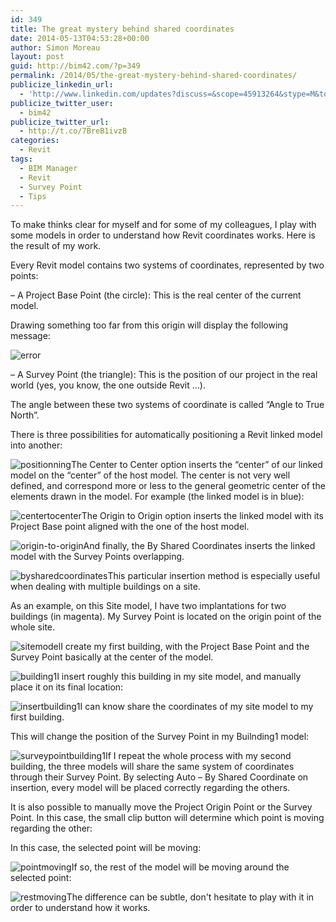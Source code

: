 ```yaml
---
id: 349
title: The great mystery behind shared coordinates
date: 2014-05-13T04:53:28+00:00
author: Simon Moreau
layout: post
guid: http://bim42.com/?p=349
permalink: /2014/05/the-great-mystery-behind-shared-coordinates/
publicize_linkedin_url:
  - 'http://www.linkedin.com/updates?discuss=&scope=45913264&stype=M&topic=5871844462954586112&type=U&a=xL68'
publicize_twitter_user:
  - bim42
publicize_twitter_url:
  - http://t.co/7BreB1ivzB
categories:
  - Revit
tags:
  - BIM Manager
  - Revit
  - Survey Point
  - Tips
---
```

To make thinks clear for myself and for some of my colleagues, I play with some models in order to understand how Revit coordinates works. Here is the result of my work.

Every Revit model contains two systems of coordinates, represented by two points:
  
&#8211; A Project Base Point (the circle): This is the real center of the current model.
  
Drawing something too far from this origin will display the following message:

![error](http://bim42.com/wp-content/uploads/2014/05/error.png)

&#8211; A Survey Point (the triangle): This is the position of our project in the real world (yes, you know, the one outside Revit &#8230;).
  
The angle between these two systems of coordinate is called &#8220;Angle to True North&#8221;.

There is three possibilities for automatically positioning a Revit linked model into another:

![positionning](http://bim42.com/wp-content/uploads/2014/05/positionning.png)The Center to Center option inserts the &#8220;center&#8221; of our linked model on the &#8220;center&#8221; of the host model. The center is not very well defined, and correspond more or less to the general geometric center of the elements drawn in the model. For example (the linked model is in blue):

![centertocenter](http://bim42.com/wp-content/uploads/2014/05/centertocenter.png)The Origin to Origin option inserts the linked model with its Project Base point aligned with the one of the host model.

![origin-to-origin](http://bim42.com/wp-content/uploads/2014/05/origin-to-origin.png)And finally, the By Shared Coordinates inserts the linked model with the Survey Points overlapping.

![bysharedcoordinates](http://bim42.com/wp-content/uploads/2014/05/bysharedcoordinates.png)This particular insertion method is especially useful when dealing with multiple buildings on a site.
  
As an example, on this Site model, I have two implantations for two buildings (in magenta). My Survey Point is located on the origin point of the whole site.

![sitemodel](http://bim42.com/wp-content/uploads/2014/05/sitemodel.png)I create my first building, with the Project Base Point and the Survey Point basically at the center of the model.

![building1](http://bim42.com/wp-content/uploads/2014/05/building1.png)I insert roughly this building in my site model, and manually place it on its final location:

![insertbuilding1](http://bim42.com/wp-content/uploads/2014/05/insertbuilding1.png)I can know share the coordinates of my site model to my first building.
  
This will change the position of the Survey Point in my Builnding1 model:

![surveypointbuilding1](http://bim42.com/wp-content/uploads/2014/05/surveypointbuilding1.png)If I repeat the whole process with my second building, the three models will share the same system of coordinates through their Survey Point. By selecting Auto &#8211; By Shared Coordinate on insertion, every model will be placed correctly regarding the others.

It is also possible to manually move the Project Origin Point or the Survey Point. In this case, the small clip button will determine which point is moving regarding the other:
  
In this case, the selected point will be moving:

![pointmoving](http://bim42.com/wp-content/uploads/2014/05/pointmoving.png)If so, the rest of the model will be moving around the selected point:

![restmoving](http://bim42.com/wp-content/uploads/2014/05/restmoving.png)The difference can be subtle, don't hesitate to play with it in order to understand how it works.